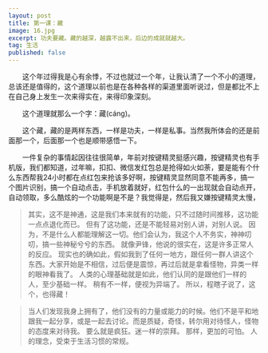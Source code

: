 ```yaml
---
layout: post
title: 第一课：藏
image: 16.jpg
excerpt: 功夫要藏。藏的越深，越露不出来，后边的成就就越大。
tag: 生活
published: false
---
```

　　这个年过得我是心有余悸，不过也就过一个年，让我认清了一个不小的道理，总该还是值得的，这个道理以前也是在各种各样的渠道里面听说过，但是都比不上在自己身上发生一次来得实在，来得印象深刻。

　　这个道理就那么一个字：藏(cáng)。

　　这个藏，藏的是两样东西，一样是功夫，一样是私事。当然我所体会的还是前面那一个，后面那一个也是顺带感悟一下。

　　一件复杂的事情起因往往很简单，年前对按键精灵挺感兴趣，按键精灵也有手机版，我们都知道，过年嘛，扣扣、微信发红包总是抢得如火如荼，要是能有个什么东西帮我24小时都在点红包来抢该多好啊，按键精灵显然同意不能再多，搞一个图片识别，搞一个自动点击，手机放着就好，红包什么的一出现就会自动点开，自动领取，多么酷炫的一个功能啊是不是？我觉得是，然后我又嫌按键精灵太慢，

>其实，这不是神通，这是我们本来就有的功能，只不过随时间推移，这功能一点点退化而已。
>但有了这功能，还是不能轻易对别人讲，对别人说。
>因为，不是什么人都能理解这一切。他们会认为，我这个人不务实，神神叨叨，搞一些神秘兮兮的东西。
>就像尹锋，他说的很实在，这是许多正常人的反应。
>现实也的确如此，假如我到了任何一地方，跟任何一群人讲这个东西。大家开始是不相信，过后便是震惊，再过后就是拿看怪物，异类一样的眼神看我了。
>人类的心理基础就是如此，他们认同的是跟他们一样的人，至少基础一样。
>稍有不一样，便视为异端了。
>所以，程瞎子说了，这个，也得藏！

>当人们发现我身上拥有了，他们没有的力量或能力的时候。他们不是平和地跟我一起分享，或是一起去讨论。而是质疑，奇怪，转尔用对待怪人，怪物的态度来对待我。
>要么就是疯狂。迷一样的崇拜。
>那样，更加的可怕。
>人的理念，受束于生活习惯的常规。